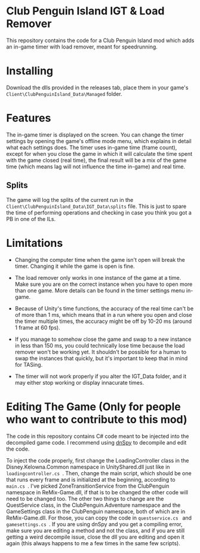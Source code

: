 # Club Penguin Island IGT & Load Remover

This repository contains the code for a Club Penguin Island mod which adds an in-game timer with load remover, meant for speedrunning.

# Installing

Download the dlls provided in the releases tab, place them in your game's `Client\ClubPenguinIsland_Data\Managed` folder.

# Features

The in-game timer is displayed on the screen. You can change the timer settings by opening the game's offline mode menu, which explains in detail what each settings does. The timer uses in-game time (frame count), except for when you close the game in which it will calculate the time spent with the game closed (real time), the final result will be a mix of the game time (which means lag will not influence the time in-game) and real time.

## Splits

The game will log the splits of the current run in the `Client\ClubPenguinIsland_Data\IGT_Data\splits` file. This is just to spare the time of performing operations and checking in case you think you got a PB in one of the ILs.

# Limitations

* Changing the computer time when the game isn't open will break the timer. Changing it while the game is open is fine.

* The load remover only works in one instance of the game at a time. Make sure you are on the correct instance when you have to open more than one game. More details can be found in the timer settings menu in-game.

* Because of Unity's time functions, the accuracy of the real time can't be of more than 1 ms, which means that in a run where you open and close the timer multiple times, the accuracy might be off by 10-20 ms (around 1 frame at 60 fps).

* If you manage to somehow close the game and swap to a new instance in less than 150 ms, you could technically lose time because the load remover won't be working yet. It shouldn't be possible for a human to swap the instances that quickly, but it's important to keep that in mind for TASing.

* The timer will not work properly if you alter the IGT_Data folder, and it may either stop working or display innacurate times.

# Editing The Game (Only for people who want to contribute to this mod)

The code in this repository contains C# code meant to be injected into the decompiled game code. I recommend using [dnSpy](https://github.com/dnSpy/dnSpy) to decompile and edit the code.

To inject the code properly, first change the LoadingController class in the Disney.Kelowna.Common namespace in UnityShared.dll just like in  `loadingcontroller.cs `. Then, change the main script, which should be one that runs every frame and is initialized at the beginning, according to  `main.cs `. I've picked ZoneTransitionService from the ClubPenguin namespace in ReMix-Game.dll, if that is to be changed the other code will need to be changed too. The other two things to change are the QuestService class, in the ClubPenguin.Adventure namespace and the GameSettings class in the ClubPenguin namespace, both of which are in ReMix-Game.dll. For those, you can copy the code in  `questservice.cs ` and  `gamesettings.cs `. If you are using dnSpy and you get a compiling error, make sure you are editing a method and not the class, and if you are still getting a weird decompile issue, close the dll you are editing and open it again (this always happens to me a few times in the same few scripts).
